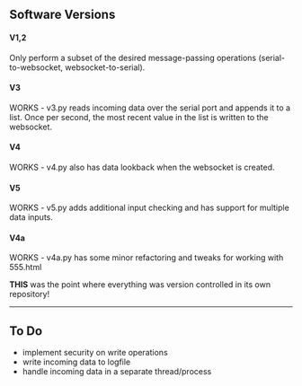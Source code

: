 ## Software Versions

#### V1,2

Only perform a subset of the desired message-passing operations (serial-to-websocket, websocket-to-serial).

#### V3

WORKS - v3.py reads incoming data over the serial port and appends it to a list.  Once per second, the most recent
value in the list is written to the websocket.

#### V4

WORKS - v4.py also has data lookback when the websocket is created.

#### V5

WORKS - v5.py adds additional input checking and has support for multiple data inputs.

#### V4a

WORKS - v4a.py has some minor refactoring and tweaks for working with 555.html

**THIS** was the point where everything was version controlled in its own repository!

----

## To Do

+ implement security on write operations
+ write incoming data to logfile
+ handle incoming data in a separate thread/process

